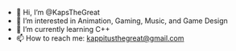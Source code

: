 - 👋 Hi, I’m @KapsTheGreat
- 👀 I’m interested in Animation, Gaming, Music, and Game Design
- 🌱 I’m currently learning C++
- 📫 How to reach me: kappitusthegreat@gmail.com

<!---
KapsTheGreat/KapsTheGreat is a ✨ special ✨ repository because its `README.md` (this file) appears on your GitHub profile.
You can click the Preview link to take a look at your changes.
--->
